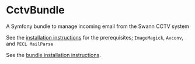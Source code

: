 CctvBundle
=============

A Symfony bundle to manage incoming email from the Swann CCTV system

See the [installation instructions](Resources/doc/install_requirements.md) for the prerequisites; ``ImageMagick``, ``Avconv``, and  ``PECL MailParse`` 

See the [bundle installation instructions](Resources/doc/index.md).
